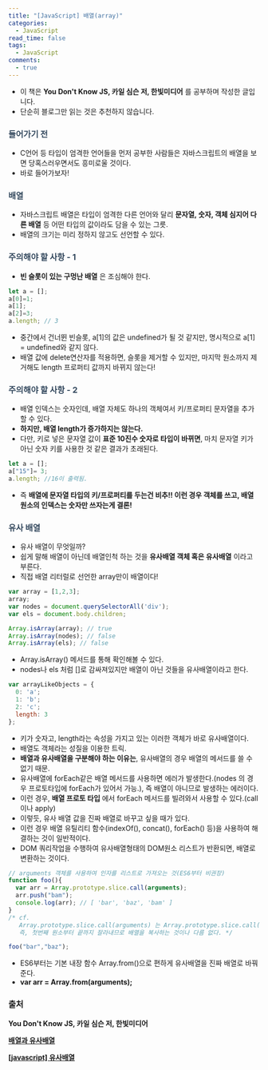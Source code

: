 ```yaml
---
title: "[JavaScript] 배열(array)"
categories:
  - JavaScript
read_time: false
tags:
  - JavaScript
comments:
  - true
---
```


* 이 책은 __You Don't Know JS, 카일 심슨 저, 한빛미디어__ 를 공부하며 작성한 글입니다.
* 단순히 블로그만 읽는 것은 추천하지 않습니다.

### <span style="color:#34495e">들어가기 전</span>
* C언어 등 타입이 엄격한 언어들을 먼저 공부한 사람들은 자바스크립트의 배열을 보면 당혹스러우면서도 흥미로울 것이다.
* 바로 들어가보자!

### <span style="color:#34495e">배열</span>
* 자바스크립트 배열은 타입이 엄격한 다른 언어와 달리 __문자열, 숫자, 객체 심지어 다른 배열__ 등 어떤 타입의 값이라도 담을 수 있는 그릇.
* 배열의 크기는 미리 정하지 않고도 선언할 수 있다.

### <span style="color:#34495e">주의해야 할 사항 - 1</span>

* __빈 슬롯이 있는 구멍난 배열__ 은 조심해야 한다.

```javascript
let a = [];
a[0]=1;
a[1];
a[2]=3;
a.length; // 3
```

* 중간에서 건너뛴 빈슬롯, a[1]의 값은 undefined가 될 것 같지만, 명시적으로 a[1] = undefined와 같지 않다.
* 배열 값에 delete연산자를 적용하면, 슬롯을 제거할 수 있지만, 마지막 원소까지 제거해도 length 프로퍼티 값까지 바뀌지 않는다!

### <span style="color:#34495e">주의해야 할 사항 - 2</span>
* 배열 인덱스는 숫자인데, 배열 자체도 하나의 객체여서 키/프로퍼티 문자열을 추가할 수 있다.
* __하지만, 배열 length가 증가하지는 않는다.__
* 다만, 키로 넣은 문자열 값이 __표준 10진수 숫자로 타입이 바뀌면__, 마치 문자열 키가 아닌 숫자 키를 사용한 것 같은 결과가 초래된다.

```javascript
let a = [];
a["15"]= 3;
a.length; //16이 출력됨.
```

* 즉 __배열에 문자열 타입의 키/프로퍼티를 두는건 비추!! 이런 경우 객체를 쓰고, 배열 원소의 인덱스는 숫자만 쓰자는게 결론!__

### <span style="color:#34495e">유사 배열</span>
* 유사 배열이 무엇일까?
* 쉽게 말해 배열이 아닌데 배열인척 하는 것을 __유사배열 객체 혹은 유사배열__ 이라고 부른다.
* 직접 배열 리터럴로 선언한 array만이 배열이다!

```javascript
var array = [1,2,3];
array;
var nodes = document.querySelectorAll('div');
var els = document.body.children;

Array.isArray(array); // true
Array.isArray(nodes); // false
Array.isArray(els); // false
```

* Array.isArray() 메서드를 통해 확인해볼 수 있다.
* nodes나 els 처럼 []로 감싸져있지만 배열이 아닌 것들을 유사배열이라고 한다.

```javascript
var arrayLikeObjects = {
  0: 'a';
  1: 'b';
  2: 'c';
  length: 3
};
```

* 키가 숫자고, length라는 속성을 가지고 있는 이러한 객체가 바로 유사배열이다.
* 배열도 객체라는 성질을 이용한 트릭.
* __배열과 유사배열을 구분해야 하는 이유는__, 유사배열의 경우 배열의 메서드를 쓸 수 없기 때문.
* 유사배열에 forEach같은 배열 메서드를 사용하면 에러가 발생한다.(nodes 의 경우 프로토타입에 forEach가 있어서 가능.), 즉 배열이 아니므로 발생하는 에러이다.
* 이런 경우, __배열 프로토 타입__ 에서 forEach 메서드를 빌려와서 사용할 수 있다.(call이나 apply)
* 이렇듯, 유사 배열 값을 진짜 배열로 바꾸고 싶을 때가 있다.
* 이런 경우 배열 유틸리티 함수(indexOf(), concat(), forEach() 등)을 사용하여 해결하는 것이 일반적이다.
* DOM 쿼리작업을 수행하여 유사배열형태의 DOM원소 리스트가 반환되면, 배열로 변환하는 것이다.

```javascript
// arguments 객체를 사용하여 인자를 리스트로 가져오는 것(ES6부터 비권장)
function foo(){
  var arr = Array.prototype.slice.call(arguments);
  arr.push("bam");
  console.log(arr); // [ 'bar', 'baz', 'bam' ]
}
/* cf. 
   Array.prototype.slice.call(arguments) 는 Array.prototype.slice.call(arguments, 0)과 같다.
   즉, 첫번째 원소부터 끝까지 잘라내므로 배열을 복사하는 것이나 다름 없다. */

foo("bar","baz"); 
```

* ES6부터는 기본 내장 함수 Array.from()으로 편하게 유사배열을 진짜 배열로 바꿔준다.
* __var arr = Array.from(arguments);__

### 출처

__You Don't Know JS, 카일 심슨 저, 한빛미디어__

__[배열과 유사배열](https://www.zerocho.com/category/JavaScript/post/5af6f9e707d77a001bb579d2)__

__[[javascript] 유사배열](https://sub0709.tistory.com/13)__